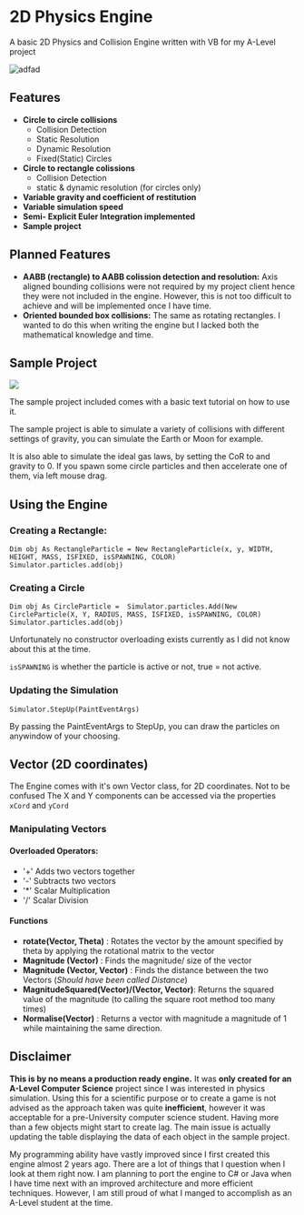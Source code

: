 # 2D Physics Engine

A basic 2D Physics and Collision Engine written with VB for my A-Level project

![adfad](https://i.gyazo.com/a29cab213c8de0f5ab4b27d165515ca9.png9)

## Features
- **Circle to circle collisions**
	- Collision Detection
	- Static Resolution
	- Dynamic Resolution
	- Fixed(Static) Circles
- **Circle to rectangle colissions** 
	- Collision Detection
	- static & dynamic resolution (for circles only)
- **Variable gravity and coefficient of restitution**
- **Variable simulation speed**
- **Semi- Explicit Euler Integration implemented**
- **Sample project**

## Planned Features
- **AABB (rectangle) to AABB colission detection and resolution:**
Axis aligned bounding  collisions were not required by my project client hence they were not included in the engine. However, this is not too difficult to achieve and will be implemented once I have time.
- **Oriented  bounded box collisions:**
The same as rotating rectangles. I wanted to do this when writing the engine but I lacked both the mathematical knowledge and time.

## Sample Project

![](https://gyazo.com/626acb0a66cd4dd14cacc3030745615f.png)

The sample project included comes with a basic text tutorial on how to use it.

The sample project is able to simulate a variety of collisions with different settings of gravity, you can simulate the Earth or Moon for example.

It is also able to simulate the ideal gas laws, by setting the CoR to and gravity to 0. If you spawn some circle particles and then accelerate one of them, via left mouse drag.

## Using the Engine
### Creating a Rectangle:
```vbnet
Dim obj As RectangleParticle = New RectangleParticle(x, y, WIDTH, HEIGHT, MASS, ISFIXED, isSPAWNING, COLOR)
Simulator.particles.add(obj)
```
### Creating a Circle
```vbnet
Dim obj As CircleParticle =  Simulator.particles.Add(New CircleParticle(X, Y, RADIUS, MASS, ISFIXED, isSPAWNING, COLOR)
Simulator.particles.add(obj)
```
Unfortunately no constructor overloading exists currently as I did not know about this at the time.

``` isSPAWNING ``` is whether the particle is active or not, true = not active.

### Updating the Simulation
```vbnet 
Simulator.StepUp(PaintEventArgs)
```
By passing the PaintEventArgs to StepUp, you can draw the particles on anywindow of your choosing.

## Vector (2D coordinates)
The Engine comes with it's own Vector class, for 2D coordinates. Not to be confused 
The X and Y components can be accessed via the properties ``xCord`` and ``yCord``
### Manipulating Vectors
#### Overloaded Operators:
- '+' Adds two vectors together
- '-' Subtracts two vectors
- '*' Scalar Multiplication
- '/' Scalar Division
#### Functions
- **rotate(Vector, Theta)** : Rotates the vector by the amount specified by theta by applying the rotational matrix to the vector
-  **Magnitude (Vector)** : Finds the magnitude/ size of the vector
- **Magnitude (Vector, Vector)** : Finds the distance between the two Vectors (*Should have been called Distance*)
- **MagnitudeSquared(Vector)/(Vector, Vector)**: Returns the squared value of the magnitude (to calling the square root method too many times)
- **Normalise(Vector)** : Returns a vector with magnitude a magnitude of 1 while maintaining the same direction.


## Disclaimer
**This is by no means a production ready engine.** It was **only created for an A-Level Computer Science** project since I was interested in physics simulation. Using this for a scientific purpose or to create a game is not advised as the approach taken was quite **inefficient**, however it was acceptable for a pre-University computer science student. 
Having more than a few objects might start to create lag. The main issue is actually updating the table displaying the data of each object in the sample project.

My programming ability have vastly improved since I first created this engine almost 2 years ago. There are a lot of things that I question when I look at them right now. I am planning to port the engine to C# or Java when I have time next with an improved architecture and more efficient techniques. However, I am still proud of what I manged to accomplish  as an A-Level student at the time.
